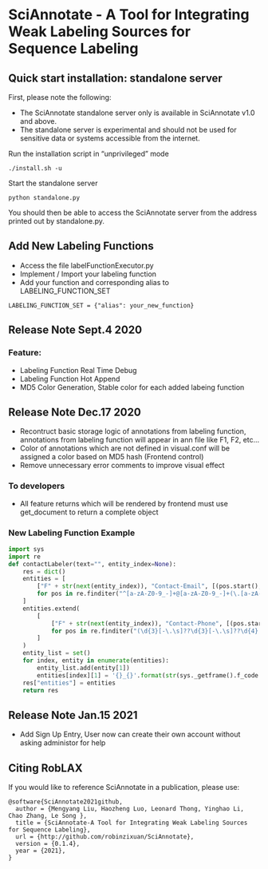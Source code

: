 # SciAnnotate - A Tool for Integrating Weak Labeling Sources for Sequence Labeling #

## Quick start installation: standalone server ##

First, please note the following:

- The SciAnnotate standalone server only is available in SciAnnotate v1.0 and above.
- The standalone server is experimental and should not be used for sensitive data or systems accessible from the internet.


Run the installation script in “unprivileged” mode

    ./install.sh -u

Start the standalone server

    python standalone.py


You should then be able to access the SciAnnotate server from the address printed out by standalone.py.

## Add New Labeling Functions

- Access the file labelFunctionExecutor.py
- Implement / Import your labeling function
- Add your function and corresponding alias to LABELING_FUNCTION_SET

```
LABELING_FUNCTION_SET = {"alias": your_new_function}
```

## Release Note Sept.4 2020
### Feature:
* Labeling Function Real Time Debug
* Labeling Function Hot Append
* MD5 Color Generation, Stable color for each added labeing function

## Release Note Dec.17 2020
- Recontruct basic storage logic of annotations from labeling function, annotations from labeling function will appear in ann file like F1, F2, etc...
- Color of annotations which are not defined in visual.conf will be assigned a color based on MD5 hash (Frontend control)
- Remove unnecessary error comments to improve visual effect
### To developers
- All feature returns which will be rendered by frontend must use get_document to return a complete object
### New Labeling Function Example
```python
import sys
import re
def contactLabeler(text="", entity_index=None):
    res = dict()
    entities = [
        ["F" + str(next(entity_index)), "Contact-Email", [(pos.start(), pos.end())], text[pos.start(): pos.end()]]
        for pos in re.finditer("^[a-zA-Z0-9_-]+@[a-zA-Z0-9_-]+(\.[a-zA-Z0-9_-]+)+$", text)
    ]
    entities.extend(
        [
            ["F" + str(next(entity_index)), "Contact-Phone", [(pos.start(), pos.end())], text[pos.start(): pos.end()]]
            for pos in re.finditer("(\d{3}[-\.\s]??\d{3}[-\.\s]??\d{4}|\(\d{3}\)\s*\d{3}[-\.\s]??\d{4}|\d{3}[-\.\s]??\d{4})", text)
        ]
    )
    entity_list = set()
    for index, entity in enumerate(entities):
        entity_list.add(entity[1])
        entities[index][1] = '{}_{}'.format(str(sys._getframe().f_code.co_name), entity[1])
    res["entities"] = entities
    return res
```

## Release Note Jan.15 2021
- Add Sign Up Entry, User now can create their own account without asking administor for help


## Citing RobLAX
If you would like to reference SciAnnotate in a publication, please use:
```
@software{SciAnnotate2021github,
  author = {Mengyang Liu, Haozheng Luo, Leonard Thong, Yinghao Li, Chao Zhang, Le Song },
  title = {SciAnnotate-A Tool for Integrating Weak Labeling Sources for Sequence Labeling},
  url = {http://github.com/robinzixuan/SciAnnotate},
  version = {0.1.4},
  year = {2021},
}
```

